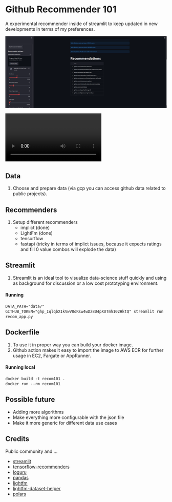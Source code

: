 # Github Recommender 101

A experimental recommender inside of streamlit to keep updated in new developments in terms of my preferences.

![Screenshot](screenshot.png)

<video src="https://user-images.githubusercontent.com/687670/178553753-ed82fb41-622c-475d-aa1e-3f692a07e3ee.mp4" controls="controls" style="max-width: 730px;"> </video>

## Data

1. Choose and prepare data (via gcp you can access github data related to public projects).

## Recommenders

1. Setup different recommenders
    * implict (done)
    * LightFm (done)
    * tensorflow
    * fastapi (tricky in terms of implict issues, because it expects ratings and fill 0 value combos will explode the data)

## Streamlit

1. Streamlit is an ideal tool to visualize data-science stuff quickly and using as background for discussion or a low cost prototyping environment.

#### Running

```
DATA_PATH="data/" GITHUB_TOKEN="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" streamlit run recom_app.py
``` 


## Dockerfile

1. To use it in proper way you can build your docker image.
2. Github action makes it easy to import the image to AWS ECR for further usage in EC2, Fargate or AppRunner.

#### Running local
  
```
docker build -t recom101 . 
docker run --rm recom101      
```

## Possible future

* Adding more algorithms
* Make everything more configurable with the json file
* Make it more generic for different data use cases

## Credits 

Public community and ...

* [streamlit](https://github.com/streamlit/streamlit)
* [tensorflow-recommenders](https://github.com/tensorflow/recommenders)
* [loguru](https://github.com/Delgan/loguru)
* [pandas](https://github.com/pandas-dev/pandas)
* [lightfm](https://github.com/lyst/lightfm)
* [lightfm-dataset-helper](https://github.com/Med-ELOMARI/LightFM-Dataset-Helper)
* [polars](https://github.com/pola-rs/polars/)
